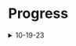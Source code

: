# Progress
<details>
  <summary>10-19-23</summary>
  [*] Object detection works, but is slow when run on a Raspberry Pi 4 (5 fps 💀) (NEEDS OPTIMIZATION BADLY!!!)
  <br/>
  [*] Communication between the central server (4GB RAM RPI) and the ImageProcessingClient (8GB RAM RPI) works decently well
  [*] The frame size in "ImageProcessingClient.py" should be set to a low resolution for best results (Currently using 320x200)
</details>
